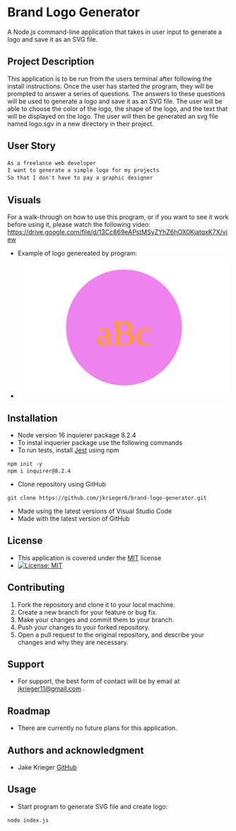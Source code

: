 # Brand Logo Generator
A Node.js command-line application that takes in user input to generate a logo and save it as an SVG file. 

## Project Description
This application is to be run from the users terminal after following the install instructions. Once the user has started the program, they will be prompted to answer a series of questions. The answers to these questions will be used to generate a logo and save it as an SVG file. The user will be able to choose the color of the logo,  the shape of the logo, and the text that will be displayed on the logo. The user will then be generated an svg file named logo.sgv in a new directory in their project.

## User Story
```md
As a freelance web developer
I want to generate a simple logo for my projects
So that I don't have to pay a graphic designer
```
## Visuals
For a walk-through on how to use this program, or if you want to see it work before using it, please watch the following video: https://drive.google.com/file/d/13Cc869eAPstMSyZYhZ6hOX0KjatqxK7X/view

* Example of logo genereated by program:
* ![Logo generated by program](examples/logo.svg)
## Installation
* Node version 16 inquierer package 8.2.4
* To instal inquerier package use the following commands 
* To run tests, install [Jest](https://jestjs.io/) using npm
```
npm init -y
npm i inquirer@8.2.4
```
* Clone repository using GitHub
``` 
git clone https://github.com/jkrieger6/brand-logo-generator.git
```
* Made using the latest versions of Visual Studio Code
* Made with the latest version of GitHub

## License
* This application is covered under the [MIT](https://choosealicense.com/licenses/mit/) license
* [![License: MIT](https://img.shields.io/badge/License-MIT-yellow.svg)](https://opensource.org/licenses/MIT)

## Contributing
1. Fork the repository and clone it to your local machine.
2. Create a new branch for your feature or bug fix.
3. Make your changes and commit them to your branch.
4. Push your changes to your forked repository.
5. Open a pull request to the original repository, and describe your changes and why they are necessary.


## Support
* For support, the best form of contact will be by email at jkrieger11@gmail.com .

## Roadmap
* There are currently no future plans for this application. 
## Authors and acknowledgment
* Jake Krieger
[GitHub](https://github.com/jkrieger6?tab=repositories "GitHub Repos")

## Usage
* Start program to generate SVG file and create logo:
```
node index.js
```

